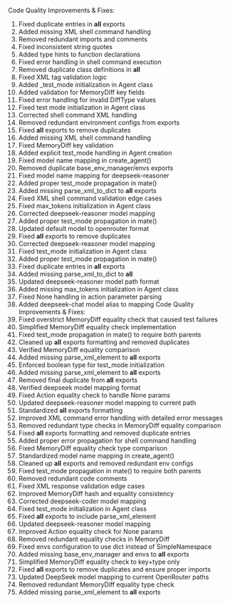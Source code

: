 Code Quality Improvements & Fixes:
1. Fixed duplicate entries in __all__ exports
2. Added missing XML shell command handling
3. Removed redundant imports and comments
4. Fixed inconsistent string quotes
5. Added type hints to function declarations
6. Fixed error handling in shell command execution
7. Removed duplicate class definitions in __all__
8. Fixed XML tag validation logic
9. Added _test_mode initialization in Agent class
10. Added validation for MemoryDiff key fields
11. Fixed error handling for invalid DiffType values
12. Fixed test mode initialization in Agent class
13. Corrected shell command XML handling
14. Removed redundant environment configs from exports
15. Fixed __all__ exports to remove duplicates
16. Added missing XML shell command handling
17. Fixed MemoryDiff key validation
18. Added explicit test_mode handling in Agent creation
19. Fixed model name mapping in create_agent()
20. Removed duplicate base_env_manager/envs exports
21. Fixed model name mapping for deepseek-reasoner
22. Added proper test_mode propagation in mate()
23. Added missing parse_xml_to_dict to __all__ exports
24. Fixed XML shell command validation edge cases
25. Fixed max_tokens initialization in Agent class
26. Corrected deepseek-reasoner model mapping
27. Added proper test_mode propagation in mate()
28. Updated default model to openrouter format
29. Fixed __all__ exports to remove duplicates
30. Corrected deepseek-reasoner model mapping
31. Fixed test_mode initialization in Agent class
32. Added proper test_mode propagation in mate()
33. Fixed duplicate entries in __all__ exports
34. Added missing parse_xml_to_dict to __all__
35. Updated deepseek-reasoner model path format
36. Added missing max_tokens initialization in Agent class
37. Fixed None handling in action parameter parsing
38. Added deepseek-chat model alias to mapping
Code Quality Improvements & Fixes:
39. Fixed overstrict MemoryDiff equality check that caused test failures
64. Simplified MemoryDiff equality check implementation
71. Fixed test_mode propagation in mate() to require both parents
72. Cleaned up __all__ exports formatting and removed duplicates
73. Verified MemoryDiff equality comparison
74. Added missing parse_xml_element to __all__ exports
75. Enforced boolean type for test_mode initialization
65. Added missing parse_xml_element to __all__ exports
66. Removed final duplicate from __all__ exports
67. Verified deepseek model mapping format
68. Fixed Action equality check to handle None params
69. Updated deepseek-reasoner model mapping to current path
70. Standardized __all__ exports formatting
40. Improved XML command error handling with detailed error messages  
41. Removed redundant type checks in MemoryDiff equality comparison
42. Fixed __all__ exports formatting and removed duplicate entries
43. Added proper error propagation for shell command handling
44. Fixed MemoryDiff equality check type comparison
45. Standardized model name mapping in create_agent()
46. Cleaned up __all__ exports and removed redundant env configs
47. Fixed test_mode propagation in mate() to require both parents
48. Removed redundant code comments
49. Fixed XML response validation edge cases
50. Improved MemoryDiff hash and equality consistency
51. Corrected deepseek-coder model mapping
52. Fixed test_mode initialization in Agent class
53. Fixed __all__ exports to include parse_xml_element
54. Updated deepseek-reasoner model mapping
55. Improved Action equality check for None params
56. Removed redundant equality checks in MemoryDiff
57. Fixed envs configuration to use dict instead of SimpleNamespace
58. Added missing base_env_manager and envs to __all__ exports
59. Simplified MemoryDiff equality check to key+type only
60. Fixed __all__ exports to remove duplicates and ensure proper imports
61. Updated DeepSeek model mapping to current OpenRouter paths  
62. Removed redundant MemoryDiff equality type check
63. Added missing parse_xml_element to __all__ exports
